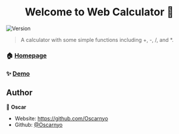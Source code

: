 <h1 align="center">Welcome to Web  Calculator 👋</h1>
<p>
  <img alt="Version" src="https://img.shields.io/badge/version-1.0-blue.svg?cacheSeconds=2592000" />
</p>

> A calculator with some  simple functions including +, -, /, and *.

### 🏠 [Homepage](https://github.com/Oscarnyo/calculator-web)

### ✨ [Demo](https://oscarnyo.github.io/calculator-web/)

## Author

👤 **Oscar**

* Website: https://github.com/Oscarnyo
* Github: [@Oscarnyo](https://github.com/Oscarnyo)
